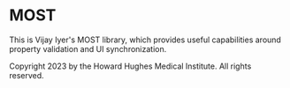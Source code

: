 MOST
====

This is Vijay Iyer's MOST library, which provides useful
capabilities around property validation and
UI synchronization.

Copyright 2023 by the Howard Hughes Medical Institute.
All rights reserved.
